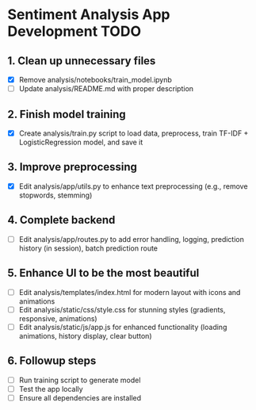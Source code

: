 # Sentiment Analysis App Development TODO

## 1. Clean up unnecessary files
- [x] Remove analysis/notebooks/train_model.ipynb
- [ ] Update analysis/README.md with proper description

## 2. Finish model training
- [x] Create analysis/train.py script to load data, preprocess, train TF-IDF + LogisticRegression model, and save it

## 3. Improve preprocessing
- [x] Edit analysis/app/utils.py to enhance text preprocessing (e.g., remove stopwords, stemming)

## 4. Complete backend
- [ ] Edit analysis/app/routes.py to add error handling, logging, prediction history (in session), batch prediction route

## 5. Enhance UI to be the most beautiful
- [ ] Edit analysis/templates/index.html for modern layout with icons and animations
- [ ] Edit analysis/static/css/style.css for stunning styles (gradients, responsive, animations)
- [ ] Edit analysis/static/js/app.js for enhanced functionality (loading animations, history display, clear button)

## 6. Followup steps
- [ ] Run training script to generate model
- [ ] Test the app locally
- [ ] Ensure all dependencies are installed
